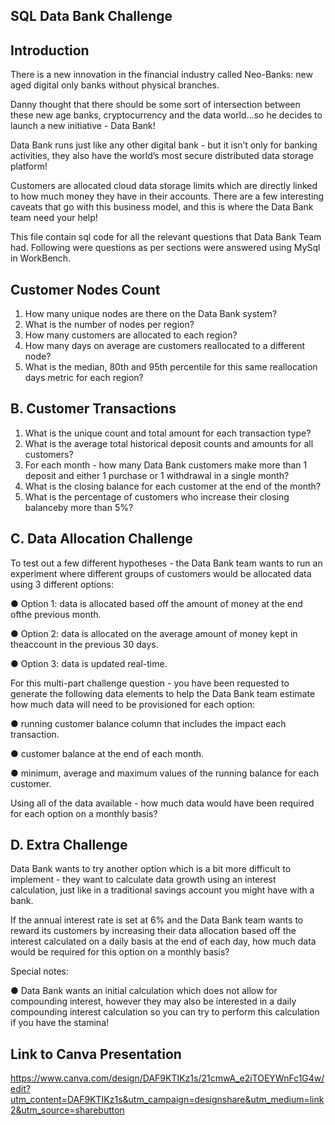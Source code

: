## SQL Data Bank Challenge
## Introduction
There is a new innovation in the financial industry called Neo-Banks: new aged digital only banks without physical branches.

Danny thought that there should be some sort of intersection between these new age banks, cryptocurrency and the data world…so he decides to launch a new initiative - Data Bank!

Data Bank runs just like any other digital bank - but it isn’t only for banking activities, they also have the world’s most secure distributed data storage platform!

Customers are allocated cloud data storage limits which are directly linked to how much money they have in their accounts. There are a few interesting caveats that go with this business model, and this is where the Data Bank team need your help!

This file contain sql code for all the relevant questions that Data Bank Team had. Following were questions as per sections were answered using MySql in WorkBench.

## Customer Nodes Count
1. How many unique nodes are there on the Data Bank system?
2. What is the number of nodes per region?
3. How many customers are allocated to each region?
4. How many days on average are customers reallocated to a different node?
5. What is the median, 80th and 95th percentile for this same reallocation days metric for each region?

## B. Customer Transactions

1. What is the unique count and total amount for each transaction type?
2. What is the average total historical deposit counts and amounts for all customers?
3. For each month - how many Data Bank customers make more than 1 deposit and either 1 purchase or 1 withdrawal in a single month?
4. What is the closing balance for each customer at the end of the month?
5. What is the percentage of customers who increase their closing balanceby more than 5%?

## C. Data Allocation Challenge
To test out a few different hypotheses - the Data Bank team wants to run an experiment where different groups of customers would be allocated data
using 3 different options:

● Option 1: data is allocated based off the amount of money at the end ofthe previous month.

● Option 2: data is allocated on the average amount of money kept in theaccount in the previous 30 days.

● Option 3: data is updated real-time.

For this multi-part challenge question - you have been requested to generate the following data elements to help the Data Bank team estimate how much data will need to be provisioned for each option:

● running customer balance column that includes the impact each transaction.

● customer balance at the end of each month.

● minimum, average and maximum values of the running balance for each customer.

Using all of the data available - how much data would have been required for each option on a monthly basis?

## D. Extra Challenge
Data Bank wants to try another option which is a bit more difficult to implement - they want to calculate data growth using an interest calculation,
just like in a traditional savings account you might have with a bank.

If the annual interest rate is set at 6% and the Data Bank team wants to reward its customers by increasing their data allocation based off the interest calculated on a daily basis at the end of each day, how much data would be
required for this option on a monthly basis?

Special notes:

● Data Bank wants an initial calculation which does not allow for compounding interest, however they may also be interested in a daily compounding interest calculation so you can try to perform this
calculation if you have the stamina!


## Link to Canva Presentation
https://www.canva.com/design/DAF9KTIKz1s/21cmwA_e2iTOEYWnFc1G4w/edit?utm_content=DAF9KTIKz1s&utm_campaign=designshare&utm_medium=link2&utm_source=sharebutton
